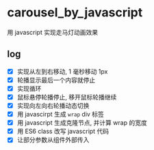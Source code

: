 # carousel_by_javascript
用 javascript 实现走马灯动画效果

## log
- [x] 实现从左到右移动, 1 毫秒移动 1px
- [x] 轮播显示最后一个内容就停止
- [x] 实现循环
- [x] 鼠标悬停轮播停止, 移开鼠标轮播继续
- [x] 实现向左向右轮播动态切换
- [x] 用 javascirpt 生成 `wrap` div 标签
- [X] 用 javascript 生成克隆节点, 并计算 wrap 的宽度
- [X] 用 ES6 class 改写 javascript 代码
- [X] 让部分参数从组件外部传入